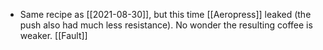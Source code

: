 - Same recipe as [[2021-08-30]], but this time [[Aeropress]] leaked (the push also had much less resistance). No wonder the resulting coffee is weaker. [[Fault]]